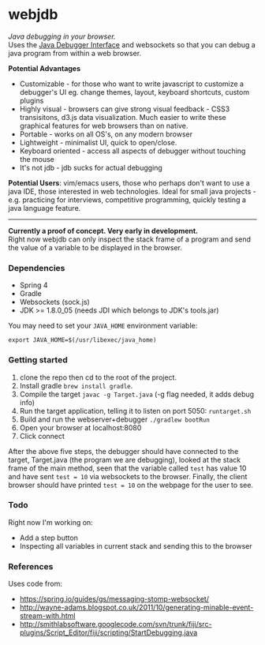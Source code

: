 # webjdb
*Java debugging in your browser.*    
Uses the [Java Debugger Interface](http://docs.oracle.com/javase/7/docs/jdk/api/jpda/jdi/) and websockets so that you can debug a java program from within a web browser. 

**Potential Advantages**
- Customizable - for those who want to write javascript to customize a debugger's UI 
eg. change themes, layout, keyboard shortcuts, custom plugins 
- Highly visual - browsers can give strong visual feedback - CSS3 transisitons, d3.js data visualization. 
Much easier to write these graphical features for web browsers than on native.
- Portable - works on all OS's, on any modern browser
- Lightweight - minimalist UI, quick to open/close. 
- Keyboard oriented - access all aspects of debugger without touching the mouse
- It's not jdb - jdb sucks for actual debugging

**Potential Users**: vim/emacs users, those who perhaps don't want to use a java IDE,
those interested in web technologies. Ideal for small java projects - e.g. 
practicing for interviews, competitive programming, quickly testing a java language feature. 

----

**Currently a proof of concept. Very early in development.**    
Right now webjdb can only inspect the stack frame of a program 
and send the value of a variable to be displayed in the browser.

### Dependencies
- Spring 4
- Gradle
- Websockets (sock.js)
- JDK >= 1.8.0_05 (needs JDI which belongs to JDK's tools.jar)


You may need to set your `JAVA_HOME` environment variable:

    export JAVA_HOME=$(/usr/libexec/java_home)


### Getting started
1. clone the repo then cd to the root of the project.
2. Install gradle `brew install gradle`.
3. Compile the target `javac -g Target.java` (-g flag needed, it adds debug info)
4. Run the target application, telling it to listen on port 5050: `runtarget.sh`
5. Build and run the webserver+debugger `./gradlew bootRun`
6. Open your browser at localhost:8080
7. Click connect

After the above five steps, the debugger should have connected to the target, Target.java 
(the program we are debugging), 
looked at the stack frame of the main method, seen that the variable called `test` has 
value 10 and have sent `test = 10` via websockets to the browser. Finally, the client browser 
should have printed `test = 10` on the webpage for the user to see.

### Todo

Right now I'm working on:
- Add a step button
- Inspecting all variables in current stack and sending this to the browser

### References

Uses code from: 
- https://spring.io/guides/gs/messaging-stomp-websocket/
- http://wayne-adams.blogspot.co.uk/2011/10/generating-minable-event-stream-with.html
- http://smithlabsoftware.googlecode.com/svn/trunk/fiji/src-plugins/Script_Editor/fiji/scripting/StartDebugging.java
